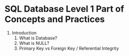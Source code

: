 # SQL Database Level 1 Part of Concepts and Practices

1. Introduction
    1. What is Database?
    2. What is NULL?
    3. Primary Key vs Foreign Key / Referential Integrity